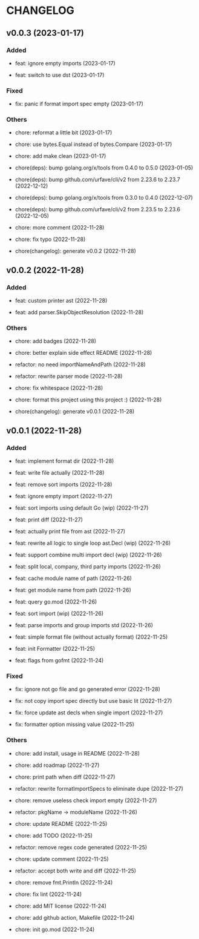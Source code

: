 # CHANGELOG

## v0.0.3 (2023-01-17)

### Added

- feat: ignore empty imports (2023-01-17)

- feat: switch to use dst (2023-01-17)

### Fixed

- fix: panic if format import spec empty (2023-01-17)

### Others

- chore: reformat a little bit (2023-01-17)

- chore: use bytes.Equal instead of bytes.Compare (2023-01-17)

- chore: add make clean (2023-01-17)

- chore(deps): bump golang.org/x/tools from 0.4.0 to 0.5.0 (2023-01-05)

- chore(deps): bump github.com/urfave/cli/v2 from 2.23.6 to 2.23.7 (2022-12-12)

- chore(deps): bump golang.org/x/tools from 0.3.0 to 0.4.0 (2022-12-07)

- chore(deps): bump github.com/urfave/cli/v2 from 2.23.5 to 2.23.6 (2022-12-05)

- chore: more comment (2022-11-28)

- chore: fix typo (2022-11-28)

- chore(changelog): generate v0.0.2 (2022-11-28)

## v0.0.2 (2022-11-28)

### Added

- feat: custom printer ast (2022-11-28)

- feat: add parser.SkipObjectResolution (2022-11-28)

### Others

- chore: add badges (2022-11-28)

- chore: better explain side effect README (2022-11-28)

- refactor: no need importNameAndPath (2022-11-28)

- refactor: rewrite parser mode (2022-11-28)

- chore: fix whitespace (2022-11-28)

- chore: format this project using this project :) (2022-11-28)

- chore(changelog): generate v0.0.1 (2022-11-28)

## v0.0.1 (2022-11-28)

### Added

- feat: implement format dir (2022-11-28)

- feat: write file actually (2022-11-28)

- feat: remove sort imports (2022-11-28)

- feat: ignore empty import (2022-11-27)

- feat: sort imports using default Go (wip) (2022-11-27)

- feat: print diff (2022-11-27)

- feat: actually print file from ast (2022-11-27)

- feat: rewrite all logic to single loop ast.Decl (wip) (2022-11-26)

- feat: support combine multi import decl (wip) (2022-11-26)

- feat: split local, company, third party imports (2022-11-26)

- feat: cache module name of path (2022-11-26)

- feat: get module name from path (2022-11-26)

- feat: query go.mod (2022-11-26)

- feat: sort import (wip) (2022-11-26)

- feat: parse imports and group imports std (2022-11-26)

- feat: simple format file (without actually format) (2022-11-25)

- feat: init Formatter (2022-11-25)

- feat: flags from gofmt (2022-11-24)

### Fixed

- fix: ignore not go file and go generated error (2022-11-28)

- fix: not copy import spec directly but use basic lit (2022-11-27)

- fix: force update ast decls when single import (2022-11-27)

- fix: formatter option missing value (2022-11-25)

### Others

- chore: add install, usage in README (2022-11-28)

- chore: add roadmap (2022-11-27)

- chore: print path when diff (2022-11-27)

- refactor: rewrite formatImportSpecs to eliminate dupe (2022-11-27)

- chore: remove useless check import empty (2022-11-27)

- refactor: pkgName -> moduleName (2022-11-26)

- chore: update README (2022-11-25)

- chore: add TODO (2022-11-25)

- refactor: remove regex code generated (2022-11-25)

- chore: update comment (2022-11-25)

- refactor: accept both write and diff (2022-11-25)

- chore: remove fmt.Println (2022-11-24)

- chore: fix lint (2022-11-24)

- chore: add MIT license (2022-11-24)

- chore: add github action, Makefile (2022-11-24)

- chore: init go.mod (2022-11-24)

